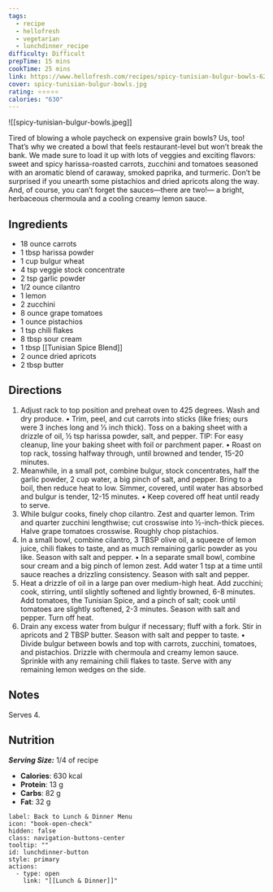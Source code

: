 ```yaml
---
tags:
  - recipe
  - hellofresh
  - vegetarian
  - lunchdinner_recipe
difficulty: Difficult
prepTime: 15 mins
cookTime: 25 mins
link: https://www.hellofresh.com/recipes/spicy-tunisian-bulgur-bowls-620c21275898b0157027a6e3
cover: spicy-tunisian-bulgur-bowls.jpg
rating: ⭐️⭐️⭐️⭐️⭐️
calories: "630"
---
```


![[spicy-tunisian-bulgur-bowls.jpeg]]

Tired of blowing a whole paycheck on expensive grain bowls? Us, too! That’s why we created a bowl that feels restaurant-level but won’t break the bank. We made sure to load it up with lots of veggies and exciting flavors: sweet and spicy harissa-roasted carrots, zucchini and tomatoes seasoned with an aromatic blend of caraway, smoked paprika, and turmeric. Don’t be surprised if you unearth some pistachios and dried apricots along the way. And, of course, you can’t forget the sauces—there are two!— a bright, herbaceous chermoula and a cooling creamy lemon sauce.

## Ingredients
- 18 ounce carrots
- 1 tbsp harissa powder
- 1 cup bulgur wheat
- 4 tsp veggie stock concentrate
- 2 tsp garlic powder
- 1/2 ounce cilantro
- 1 lemon
- 2 zucchini
- 8 ounce grape tomatoes
- 1 ounce pistachios
- 1 tsp chili flakes
- 8 tbsp sour cream
- 1 tbsp [[Tunisian Spice Blend]]
- 2 ounce dried apricots
- 2 tbsp butter


## Directions
1. Adjust rack to top position and preheat oven to 425 degrees. Wash and dry produce. • Trim, peel, and cut carrots into sticks (like fries; ours were 3 inches long and 1⁄3 inch thick). Toss on a baking sheet with a drizzle of oil, ½ tsp harissa powder, salt, and pepper. TIP: For easy cleanup, line your baking sheet with foil or parchment paper. • Roast on top rack, tossing halfway through, until browned and tender, 15-20 minutes.
2. Meanwhile, in a small pot, combine bulgur, stock concentrates, half the garlic powder, 2 cup water, a big pinch of salt, and pepper. Bring to a boil, then reduce heat to low. Simmer, covered, until water has absorbed and bulgur is tender, 12-15 minutes. • Keep covered off heat until ready to serve.
3. While bulgur cooks, finely chop cilantro. Zest and quarter lemon. Trim and quarter zucchini lengthwise; cut crosswise into ½-inch-thick pieces. Halve grape tomatoes crosswise. Roughly chop pistachios.
4. In a small bowl, combine cilantro, 3 TBSP olive oil, a squeeze of lemon juice, chili flakes to taste, and as much remaining garlic powder as you like. Season with salt and pepper. • In a separate small bowl, combine sour cream and a big pinch of lemon zest. Add water 1 tsp at a time until sauce reaches a drizzling consistency. Season with salt and pepper.
5. Heat a drizzle of oil in a large pan over medium-high heat. Add zucchini; cook, stirring, until slightly softened and lightly browned, 6-8 minutes. Add tomatoes, the Tunisian Spice, and a pinch of salt; cook until tomatoes are slightly softened, 2-3 minutes. Season with salt and pepper. Turn off heat.
6. Drain any excess water from bulgur if necessary; fluff with a fork. Stir in apricots and 2 TBSP butter. Season with salt and pepper to taste. • Divide bulgur between bowls and top with carrots, zucchini, tomatoes, and pistachios. Drizzle with chermoula and creamy lemon sauce. Sprinkle with any remaining chili flakes to taste. Serve with any remaining lemon wedges on the side.

## Notes
Serves 4.

## Nutrition
***Serving Size:*** 1/4 of recipe
- **Calories**: 630 kcal
- **Protein**: 13 g
- **Carbs**: 82 g
- **Fat**: 32 g


```meta-bind-button
label: Back to Lunch & Dinner Menu
icon: "book-open-check"
hidden: false
class: navigation-buttons-center
tooltip: ""
id: lunchdinner-button
style: primary
actions:
  - type: open
    link: "[[Lunch & Dinner]]"

```
 
